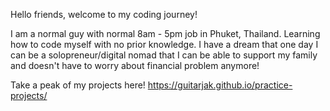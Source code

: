 Hello friends, welcome to my coding journey!

I am a normal guy with normal 8am - 5pm job in Phuket, Thailand. Learning how to code myself with no prior knowledge. I have a dream that one day I can be a solopreneur/digital nomad that I can be able to support my family and doesn't have to worry about financial problem anymore!

Take a peak of my projects here!
https://guitarjak.github.io/practice-projects/